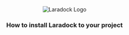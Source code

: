 <div align="center">
  <img src"https://raw.githubusercontent.com/TianMeds/image--stocks-for-coding/main/image_2024-01-31_173621833.png" alt="Laradock Logo"/>
  <h3>How to install Laradock to your project</h3>
</div>
